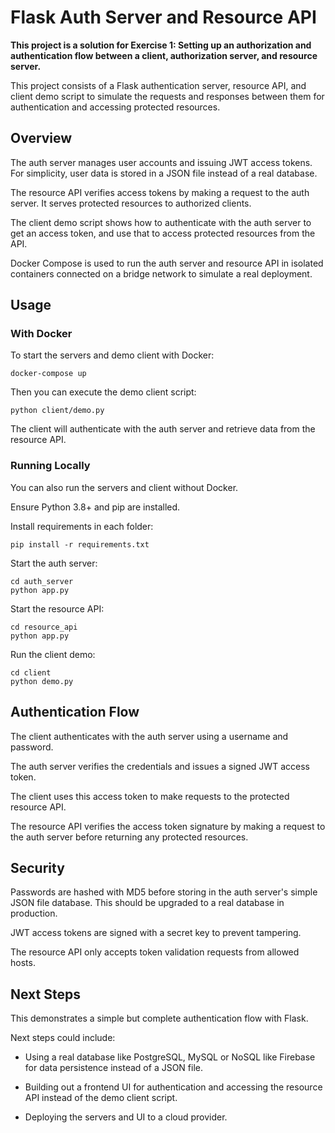 # Flask Auth Server and Resource API

**This project is a solution for Exercise 1: Setting up an authorization and authentication flow between a client, authorization server, and resource server.**

This project consists of a Flask authentication server, resource API, and client demo script to simulate the requests and responses between them for authentication and accessing protected resources.

## Overview

The auth server manages user accounts and issuing JWT access tokens. For simplicity, user data is stored in a JSON file instead of a real database.

The resource API verifies access tokens by making a request to the auth server. It serves protected resources to authorized clients.

The client demo script shows how to authenticate with the auth server to get an access token, and use that to access protected resources from the API.

Docker Compose is used to run the auth server and resource API in isolated containers connected on a bridge network to simulate a real deployment.

## Usage

### With Docker 

To start the servers and demo client with Docker:

```
docker-compose up
```

Then you can execute the demo client script:

```
python client/demo.py
```

The client will authenticate with the auth server and retrieve data from the resource API.

### Running Locally

You can also run the servers and client without Docker.

Ensure Python 3.8+ and pip are installed. 

Install requirements in each folder:

```
pip install -r requirements.txt
```

Start the auth server:

```
cd auth_server
python app.py
```

Start the resource API: 

```
cd resource_api
python app.py 
```

Run the client demo:

```
cd client 
python demo.py
```

## Authentication Flow

The client authenticates with the auth server using a username and password.

The auth server verifies the credentials and issues a signed JWT access token.

The client uses this access token to make requests to the protected resource API. 

The resource API verifies the access token signature by making a request to the auth server before returning any protected resources.

## Security

Passwords are hashed with MD5 before storing in the auth server's simple JSON file database. This should be upgraded to a real database in production.

JWT access tokens are signed with a secret key to prevent tampering.

The resource API only accepts token validation requests from allowed hosts.

## Next Steps

This demonstrates a simple but complete authentication flow with Flask.

Next steps could include:

- Using a real database like PostgreSQL, MySQL or NoSQL like Firebase for data persistence instead of a JSON file.

- Building out a frontend UI for authentication and accessing the resource API instead of the demo client script.

- Deploying the servers and UI to a cloud provider.